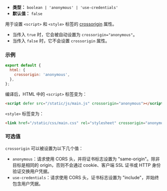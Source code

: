 - **类型：** `boolean | 'anonymous' | 'use-credentials'`
- **默认值：** `false`

用于设置 `<script>` 和 `<style>` 标签的 [crossorigin](https://developer.mozilla.org/en-US/docs/Web/HTML/Attributes/crossorigin) 属性。

- 当传入 `true` 时，它会被自动设置为 `crossorigin="anonymous"`。
- 当传入 `false` 时，它不会设置 `crossorigin` 属性。

### 示例

```js
export default {
  html: {
    crossorigin: 'anonymous',
  },
};
```

编译后，HTML 中的 `<script>` 标签变为：

```html
<script defer src="/static/js/main.js" crossorigin="anonymous"></script>
```

`<style>` 标签变为：

```html
<link href="/static/css/main.css" rel="stylesheet" crossorigin="anonymous" />
```

### 可选值

`crossorigin` 可以被设置为以下几个值：

- `anonymous`：请求使用 CORS 头，并将证书标志设置为 "same-origin"。除非目标是相同的 origin，否则不会通过 cookie、客户端 SSL 证书或 HTTP 身份验证交换用户凭据。
- `use-credentials`：请求使用 CORS 头，证书标志设置为 "include"，并始终包含用户凭据。
